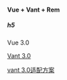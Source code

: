 #### Vue + Vant + Rem


##### h5

Vue 3.0

[Vant 3.0](https://vant-contrib.gitee.io/vant/next/#/zh-CN/)

[vant 3.0适配方案](https://github.com/youzan/vant-demo/blob/master/vant/rem/package.json)